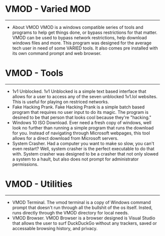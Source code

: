 # VMOD - Varied MOD
------------
- About VMOD
VMOD is a windows compatible series of tools and programs to help get things done, or bypass restrictions for that matter. VMOD can be used to bypass network restrictions, help download windows files and more. This program was designed for the average tech user in need of some VARIED tools. It also comes pre installed with its own command prompt and web browser.

# VMOD - Tools
------------
- 1v1 Unblocked.
1v1 Unblocked is a simple text based interface that allows for a user to access any of the seven unblocked 1v1.lol websites. This is useful for playing on restriced networks.
- Fake Hacking Prank.
Fake Hacking Prank is a simple batch based program that requires no user input to do its magic. The program is desined to be that person that looks cool because they're "hacking."
- Windows 10 ISO Download.
Ever need a fresh copy of windows, well look no further than running a simple program that runs the download for you. Instead of navigating through Microsoft webpages, this tool allows for a direct download from      Microsoft servers.
- System Crasher.
Had a computer you want to make so slow, you can't even restart? Well, system crasher is the perfect executable to do that with. System crasher was designed to be a crasher that not only slowed a system to a hault, but also does not prompt for administrator permissions.

# VMOD - Utilities
------------
- VMOD Terminal.
The vmod terminal is a copy of Windows command prompt that doesn't run through all the bullshit of the os itself. Insted, runs directly through the VMOD directory for local needs.
- VMOD Browser.
VMOD Browser is a browser designed is Visual Studio that allows the user to surf DuckDuckGo without any trackers, saved or accessable browsing history, and privacy.
